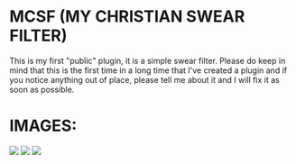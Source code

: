 # MCSF (MY CHRISTIAN SWEAR FILTER)
This is my first "public" plugin, it is a simple swear filter.
Please do keep in mind that this is the first time in a long time that I've created a plugin and if you notice anything out of place,
please tell me about it and I will fix it as soon as possible.

# IMAGES:
![](https://i.imgur.com/RoCYlxD.png)
![](https://i.imgur.com/qKCos6a.png)
![](https://i.imgur.com/8y2Bn6q.png)
